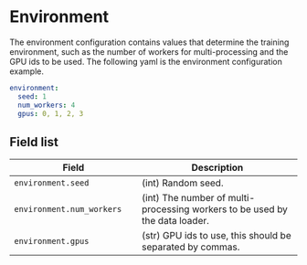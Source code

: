 # Environment

The environment configuration contains values that determine the training environment, such as the number of workers for multi-processing and the GPU ids to be used. The following yaml is the environment configuration example.

```yaml
environment: 
  seed: 1
  num_workers: 4 
  gpus: 0, 1, 2, 3
```

## Field list

| Field <img width=200/> | Description |
|---|---|
| `environment.seed` | (int) Random seed. |
| `environment.num_workers` | (int) The number of multi-processing workers to be used by the data loader. |
| `environment.gpus` | (str) GPU ids to use, this should be separated by commas. |